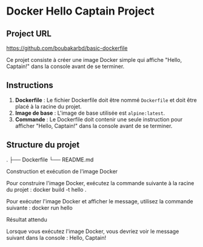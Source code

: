 # Docker Hello Captain Project

## Project URL

https://github.com/boubakarbd/basic-dockerfile

Ce projet consiste à créer une image Docker simple qui affiche "Hello, Captain!" dans la console avant de se terminer.
## Instructions

1. **Dockerfile** : Le fichier Dockerfile doit être nommé `Dockerfile` et doit être placé à la racine du projet.
2. **Image de base** : L'image de base utilisée est `alpine:latest`.
3. **Commande** : Le Dockerfile doit contenir une seule instruction pour afficher "Hello, Captain!" dans la console avant de se terminer.

## Structure du projet
.
├── Dockerfile
└── README.md

Construction et exécution de l'image Docker

Pour construire l'image Docker, exécutez la commande suivante à la racine du projet :
docker build -t hello .

Pour exécuter l'image Docker et afficher le message, utilisez la commande suivante : docker run hello

Résultat attendu

Lorsque vous exécutez l'image Docker, vous devriez voir le message suivant dans la console : Hello, Captain!